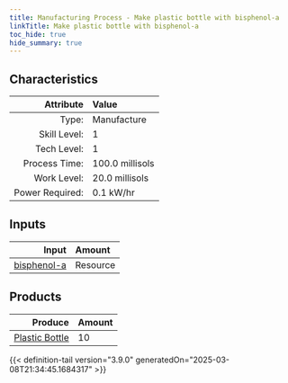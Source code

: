 ```yaml
---
title: Manufacturing Process - Make plastic bottle with bisphenol-a
linkTitle: Make plastic bottle with bisphenol-a
toc_hide: true
hide_summary: true
---
```

<!-- This is generated by the MarsSim HelpGenertor, do not edit. -->


## Characteristics

| Attribute      | Value |
|--------:|:------|
|Type:|Manufacture|
|Skill Level:|1|
|Tech Level:|1|
|Process Time:|100.0 millisols|
|Work Level:|20.0 millisols|
|Power Required:|0.1 kW/hr|

## Inputs

| Input      | Amount |
|--------:|:------|
|[bisphenol-a](/docs/definitions/resource/bisphenol-a)|Resource|1.0 kg|

## Products


| Produce      | Amount |
|--------:|:------|
|[Plastic Bottle](/docs/definitions/part/plastic-bottle)|10|



{{< definition-tail version="3.9.0" generatedOn="2025-03-08T21:34:45.1684317" >}}



